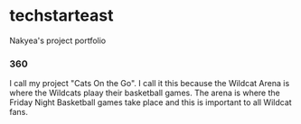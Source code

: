 # techstarteast
Nakyea's project portfolio

### 360 

<script src='//vizor.io/static/scripts/vizor-360-embed.js' data-vizorurl='//vizor.io/embed/nakyea1/nakyea-s-360-photo'></script>

I call my project "Cats On the Go". I call it this because the Wildcat Arena is where the Wildcats plaay their basketball games. The arena is where the Friday Night Basketball games take place and this is important to all Wildcat fans.
